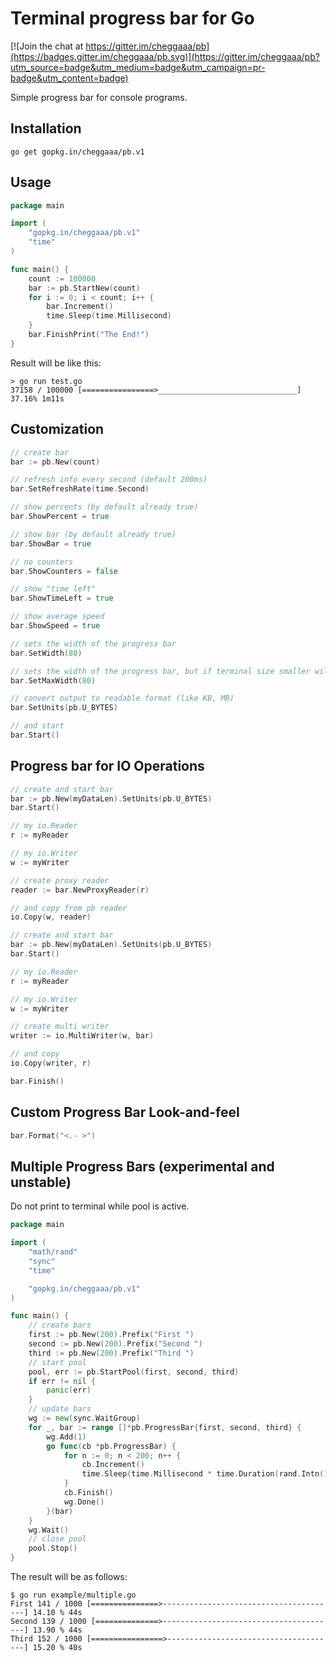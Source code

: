 # Terminal progress bar for Go  

[![Join the chat at https://gitter.im/cheggaaa/pb](https://badges.gitter.im/cheggaaa/pb.svg)](https://gitter.im/cheggaaa/pb?utm_source=badge&utm_medium=badge&utm_campaign=pr-badge&utm_content=badge)

Simple progress bar for console programs. 
    

## Installation

```
go get gopkg.in/cheggaaa/pb.v1
```   

## Usage   

```Go
package main

import (
	"gopkg.in/cheggaaa/pb.v1"
	"time"
)

func main() {
	count := 100000
	bar := pb.StartNew(count)
	for i := 0; i < count; i++ {
		bar.Increment()
		time.Sleep(time.Millisecond)
	}
	bar.FinishPrint("The End!")
}

```

Result will be like this:

```
> go run test.go
37158 / 100000 [================>_______________________________] 37.16% 1m11s
```

## Customization

```Go  
// create bar
bar := pb.New(count)

// refresh info every second (default 200ms)
bar.SetRefreshRate(time.Second)

// show percents (by default already true)
bar.ShowPercent = true

// show bar (by default already true)
bar.ShowBar = true

// no counters
bar.ShowCounters = false

// show "time left"
bar.ShowTimeLeft = true

// show average speed
bar.ShowSpeed = true

// sets the width of the progress bar
bar.SetWidth(80)

// sets the width of the progress bar, but if terminal size smaller will be ignored
bar.SetMaxWidth(80)

// convert output to readable format (like KB, MB)
bar.SetUnits(pb.U_BYTES)

// and start
bar.Start()
``` 

## Progress bar for IO Operations

```go
// create and start bar
bar := pb.New(myDataLen).SetUnits(pb.U_BYTES)
bar.Start()

// my io.Reader
r := myReader

// my io.Writer
w := myWriter

// create proxy reader
reader := bar.NewProxyReader(r)

// and copy from pb reader
io.Copy(w, reader)

```

```go
// create and start bar
bar := pb.New(myDataLen).SetUnits(pb.U_BYTES)
bar.Start()

// my io.Reader
r := myReader

// my io.Writer
w := myWriter

// create multi writer
writer := io.MultiWriter(w, bar)

// and copy
io.Copy(writer, r)

bar.Finish()
```

## Custom Progress Bar Look-and-feel

```go
bar.Format("<.- >")
```

## Multiple Progress Bars (experimental and unstable)

Do not print to terminal while pool is active.

```go
package main

import (
    "math/rand"
    "sync"
    "time"

    "gopkg.in/cheggaaa/pb.v1"
)

func main() {
    // create bars
    first := pb.New(200).Prefix("First ")
    second := pb.New(200).Prefix("Second ")
    third := pb.New(200).Prefix("Third ")
    // start pool
    pool, err := pb.StartPool(first, second, third)
    if err != nil {
        panic(err)
    }
    // update bars
    wg := new(sync.WaitGroup)
    for _, bar := range []*pb.ProgressBar{first, second, third} {
        wg.Add(1)
        go func(cb *pb.ProgressBar) {
            for n := 0; n < 200; n++ {
                cb.Increment()
                time.Sleep(time.Millisecond * time.Duration(rand.Intn(100)))
            }
            cb.Finish()
            wg.Done()
        }(bar)
    }
    wg.Wait()
    // close pool
    pool.Stop()
}
```

The result will be as follows:

```
$ go run example/multiple.go 
First 141 / 1000 [===============>---------------------------------------] 14.10 % 44s
Second 139 / 1000 [==============>---------------------------------------] 13.90 % 44s
Third 152 / 1000 [================>--------------------------------------] 15.20 % 40s
```
